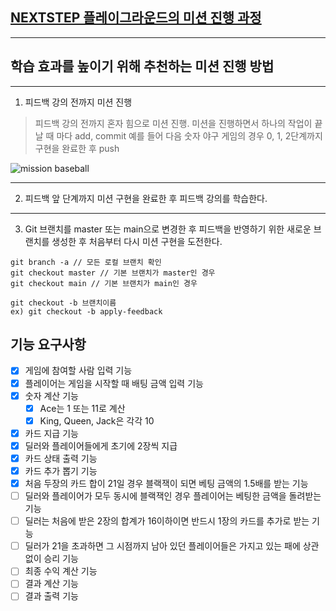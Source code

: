 ## [NEXTSTEP 플레이그라운드의 미션 진행 과정](https://github.com/next-step/nextstep-docs/blob/master/playground/README.md)

---
## 학습 효과를 높이기 위해 추천하는 미션 진행 방법

---
1. 피드백 강의 전까지 미션 진행 
> 피드백 강의 전까지 혼자 힘으로 미션 진행. 미션을 진행하면서 하나의 작업이 끝날 때 마다 add, commit
> 예를 들어 다음 숫자 야구 게임의 경우 0, 1, 2단계까지 구현을 완료한 후 push

![mission baseball](https://raw.githubusercontent.com/next-step/nextstep-docs/master/playground/images/mission_baseball.png)

---
2. 피드백 앞 단계까지 미션 구현을 완료한 후 피드백 강의를 학습한다.

---
3. Git 브랜치를 master 또는 main으로 변경한 후 피드백을 반영하기 위한 새로운 브랜치를 생성한 후 처음부터 다시 미션 구현을 도전한다.

```
git branch -a // 모든 로컬 브랜치 확인
git checkout master // 기본 브랜치가 master인 경우
git checkout main // 기본 브랜치가 main인 경우

git checkout -b 브랜치이름
ex) git checkout -b apply-feedback
```


## 기능 요구사항
- [X] 게임에 참여할 사람 입력 기능
- [X] 플레이어는 게임을 시작할 때 배팅 금액 입력 기능
- [X] 숫자 계산 기능
  - [X] Ace는 1 또는 11로 계산
  - [X] King, Queen, Jack은 각각 10
- [X] 카드 지급 기능
- [X] 딜러와 플레이어들에게 초기에 2장씩 지급
- [X] 카드 상태 출력 기능
- [X] 카드 추가 뽑기 기능
- [X] 처음 두장의 카드 합이 21일 경우 블랙잭이 되면 베팅 금액의 1.5배를 받는 기능
- [ ] 딜러와 플레이어가 모두 동시에 블랙잭인 경우 플레이어는 베팅한 금액을 돌려받는 기능
- [ ] 딜러는 처음에 받은 2장의 합계가 16이하이면 반드시 1장의 카드를 추가로 받는 기능
- [ ] 딜러가 21을 초과하면 그 시점까지 남아 있던 플레이어들은 가지고 있는 패에 상관 없이 승리 기능
- [ ] 최종 수익 계산 기능
- [ ] 결과 계산 기능
- [ ] 결과 출력 기능
